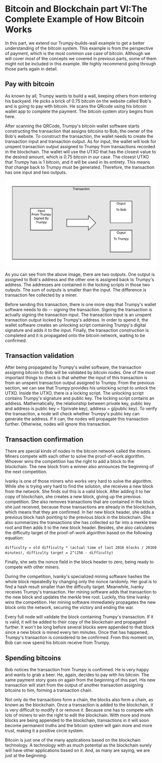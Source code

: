 # Bitcoin and Blockchain part VI:The Complete Example of How Bitcoin Works

In this part, we extend our Trumpy-builds-wall example to get a better understanding of the bitcoin system. This example is from the perspective of payment, which is the most common use case of bitcoin. Although we will cover most of the concepts we covered in previous parts, some of them might not be included in this example. We highly recommend going through those parts again in detail.

## Pay with bitcoin

As known by all, Trumpy wants to build a wall, keeping others from entering his backyard. He picks a brick of 0.75 bitcoin on the website called Bob's and is going to pay with bitcoin. He scans the QRcode using his bitcoin wallet app to complete the payment. The bitcoin system story begins from here.

After scanning the QRCode, Trumpy's bitcoin wallet software starts constructing the transaction that assigns bitcoins to Bob, the owner of the Bob's website. To construct the transaction, the wallet needs to create the transaction input and transaction output. As for input, the wallet will look for unspent transaction output assigned to Trumpy from transactions recorded in the blockchain. The wallet will use the UTXO that has the closest value to the desired amount, which is 0.75 bitcoin in our case. The closest UTXO that Trumpy has is 1 bitcoin, and it will be used in its entirety. This means that change back to Trumpy must be generated. Therefore, the transaction has one input and two outputs. 

![Alt Text](/images/Transaction-Trumpy-Pay.png)

As you can see from the above image, there are two outputs. One output is assigned to Bob's address and the other one is assigned back to Trumpy's address. The addresses are contained in the locking scripts in those two outputs. The sum of outputs is smaller than the input. The difference is transaction fee collected by a miner. 

Before sending this transaction, there is one more step that Trumpy's wallet software needs to do -- signing the transaction. Signing the transaction is actually signing the transaction input. The transaction input is an unspent transaction output locked by Trumpy's address. In order to spend it, the wallet software creates an unlocking script containing Trumpy's digital signature and adds it to the input. Finally, the transaction construction is completed and it is propagated onto the bitcoin network, waiting to be confirmed. 
## Transaction validation 

After being propagated by Trumpy's wallet software, the transaction assigning bitcoin to Bob will be validated by bitcoin nodes. One of the most important things to check is that whether the input of this transaction is from an unspent transaction output assigned to Trumpy. From the previous section, we can see that Trumpy provides his unlocking script to unlock the UTXO. Inside the UTXO, there is a locking script. The unlocking script contains Trumpy's signature and public key. The locking script contains an address. Mathematically, the relationship between private key, public key and address is public key = f(private key), address = g(public key). To verify the transaction, a node will check whether Trumpy's public key can generate the address. If it can, the nodes will propagate this transaction further. Otherwise, nodes will ignore this transaction.

## Transaction confirmation

There are special kinds of nodes in the bitcoin network called the miners. Miners compete with each other to solve the proof-of-work algorithm. Whoever wins the competition has the right to add a block to the blockchain. The new block from a winner also announces the beginning of the next competition. 

Ivanky is one of those miners who works very hard to solve the algorithm. While she is trying very hard to find the solution, she receives a new block from the network. She finds out this is a valid block. After adding it to her copy of blockchain, she creates a new block, giving up the previous competition. She also removes transactions that are contained in the block she just received, because those transactions are already in the blockchain, which means that they are confirmed. In her new block header, she adds a previous block hash pointing to the previous block in the blockchain. She also summarizes the transactions she has collected so far into a merkle tree root and then adds it to the new block header. Besides, she also calculates the difficulty target of the proof-of-work algorithm based on the following equation:

`difficulty = old difficulty * (actual time of last 2016 blocks / 20160 minutes), difficulty target = 2^(256 - difficulty)`

Finally, she sets the nonce field in the block header to zero, being ready to compete with other miners.

During the competition, Ivanky's specialized mining software hashes the whole block repeatedly by changing only the nonce randomly. Her goal is to find a hash result smaller than the difficulty target. Meanwhile, Ivanky receives Trumpy's transaction. Her mining software adds that transaction to the new block and updates the merkle tree root. Luckily, this time Ivanky wins the competition. Her mining software immediately propagates the new block onto the network, securing the victory and ending the war. 

Every full node will validate the block containing Trumpy's transaction. If it is valid, it will be added to their copy of the blockchain and propagated further. It won't be long before several blocks were appended to that block since a new block is mined every ten minutes. Once that has happened, Trumpy's transaction is considered to be confirmed. From this moment on, Bob can now spend his bitcoin receive from Trumpy.

## Spending bitcoins

Bob notices the transaction from Trumpy is confirmed. He is very happy and wants to grab a beer. He, again, decides to pay with his bitcoin. The same payment story goes on again from the beginning of this part. His new transaction will start from the output of another transaction assigning bitcoins to him, forming a transaction chain.

Not only do the transactions form a chain, the blocks also form a chain, as known as the blockchain. Once a transaction is added to the blockchain, it is very difficult to modify it or remove it. Because one has to compete with lots of miners to win the right to edit the blockchain. With more and more blocks are being appended to the blockchain, transactions in it will soon become permanent truths and the bitcoin system will gain more and more trust, making it a positive circle system. 

Bitcoin is just one of the many applications based on the blockchain technology. A technology with as much potential as the blockchain surely will have other applications based on it. And, as many are saying, we are just at the beginning.
